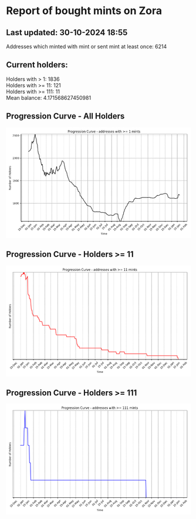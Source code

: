 # Report of bought mints on Zora
## Last updated: 30-10-2024 18:55
Addresses which minted with mint or sent mint at least once: 6214

## Current holders:
Holders with > 1: 1836  
Holders with >= 11: 121  
Holders with >= 111: 11  
Mean balance: 4.171568627450981  

## Progression Curve - All Holders
![addresses with >= 1 mint](progression_curve_all.png)
## Progression Curve - Holders >= 11
![addresses with >= 11 mints](progression_curve_gt_11.png)
## Progression Curve - Holders >= 111
![addresses with >= 111 mints](progression_curve_gt_111.png)
